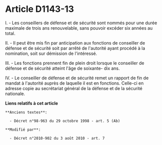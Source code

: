 # Article D1143-13

I. - Les conseillers de défense et de sécurité sont nommés pour une durée maximale de trois ans renouvelable, sans pouvoir
excéder six années au total. 

II. - Il peut être mis fin par anticipation aux fonctions de conseiller de défense et de sécurité soit par arrêté de
l'autorité ayant procédé à la nomination, soit sur démission de l'intéressé. 

III. - Les fonctions prennent fin de plein droit lorsque le conseiller de défense et de sécurité atteint l'âge de soixante-
dix ans. 

IV. - Le conseiller de défense et de sécurité remet un rapport de fin de mandat à l'autorité auprès de laquelle il est en
fonctions. Celle-ci en adresse copie au secrétariat général de la défense et de la sécurité nationale.

**Liens relatifs à cet article**

	**Anciens textes**:

	  - Décret n°98-963 du 29 octobre 1998 - art. 5 (Ab)

	**Modifié par**:

	  - Décret n°2010-902 du 3 août 2010 - art. 7
